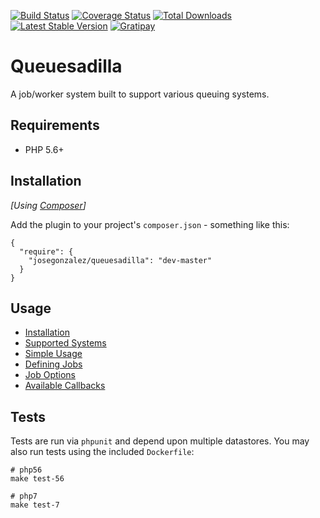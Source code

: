 [![Build Status](https://img.shields.io/travis/josegonzalez/php-queuesadilla/master.svg?style=flat-square)](https://travis-ci.org/josegonzalez/php-queuesadilla)
[![Coverage Status](https://img.shields.io/coveralls/josegonzalez/php-queuesadilla/master.svg?style=flat-square)](https://coveralls.io/r/josegonzalez/php-queuesadilla?branch=master)
[![Total Downloads](https://img.shields.io/packagist/dt/josegonzalez/queuesadilla.svg?style=flat-square)](https://packagist.org/packages/josegonzalez/queuesadilla)
[![Latest Stable Version](https://img.shields.io/packagist/v/josegonzalez/queuesadilla.svg?style=flat-square)](https://packagist.org/packages/josegonzalez/queuesadilla)
[![Gratipay](https://img.shields.io/gratipay/josegonzalez.svg?style=flat-square)](https://gratipay.com/~josegonzalez/)

# Queuesadilla

A job/worker system built to support various queuing systems.

## Requirements

- PHP 5.6+

## Installation

_[Using [Composer](http://getcomposer.org/)]_

Add the plugin to your project's `composer.json` - something like this:

```composer
{
  "require": {
    "josegonzalez/queuesadilla": "dev-master"
  }
}
```

## Usage

- [Installation](/docs/installation.md)
- [Supported Systems](/docs/supported-systems.md)
- [Simple Usage](/docs/simple-usage.md)
- [Defining Jobs](/docs/defining-jobs.md)
- [Job Options](/docs/job-options.md)
- [Available Callbacks](/docs/callbacks.md)

## Tests

Tests are run via `phpunit` and depend upon multiple datastores. You may also run tests using the included `Dockerfile`:

```shell
# php56
make test-56

# php7
make test-7
```
